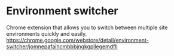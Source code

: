 # Environment switcher

Chrome extension that allows you to switch between multiple site environments quickly and easily.
https://chrome.google.com/webstore/detail/environment-switcher/jomnepafaihcmbbbjngkgpllegemdfll
